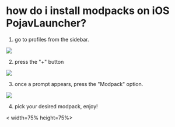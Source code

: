 # how do i install modpacks on iOS PojavLauncher?

1. go to profiles from the sidebar.

![](./images/Actions/ios/1.png)

2. press the "+" button

![](./images/Actions/ios/2.png)

3. once a prompt appears, press the "Modpack" option.

![](./images/Actions/ios/3.png)

4. pick your desired modpack, enjoy!

<[](./images/Actions/ios/4.png) width=75% height=75%>
